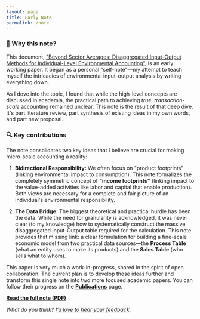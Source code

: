 ```yaml
---
layout: page
title: Early Note
permalink: /note
---
```


### 📌 Why this note?

This document, ["Beyond Sector Averages: Disaggregated Input-Output Methods for Individual-Level Environmental Accounting"](/assets/pdf/note.pdf), is an early working paper. It began as a personal "self-note"—my attempt to teach myself the intricacies of environmental input-output analysis by writing everything down.

As I dove into the topic, I found that while the high-level concepts are discussed in academia, the practical path to achieving _true_, _transaction-scale_ accounting remained unclear. This note is the result of that deep dive. It's part literature review, part synthesis of existing ideas in my own words, and part new proposal.

### 🔍 Key contributions

The note consolidates two key ideas that I believe are crucial for making micro-scale accounting a reality:

1. **Bidirectional Responsibility:** We often focus on "product footprints" (linking environmental impact to consumption). This note formalizes the completely symmetric concept of **"income footprints"** (linking impact to the value-added activities like labor and capital that enable production). Both views are necessary for a complete and fair picture of an individual's environmental responsibility.
    
2. **The Data Bridge:** The biggest theoretical and practical hurdle has been the data. While the need for granularity is acknowledged, it was never clear (to my knowledge) how to systematically construct the massive, disaggregated Input-Output table required for the calculation. This note provides that missing link: a clear formulation for building a fine-scale economic model from two practical data sources—the **Process Table** (what an entity uses to make its products) and the **Sales Table** (who sells what to whom). 

This paper is very much a work-in-progress, shared in the spirit of open collaboration. The current plan is to develop these ideas further and transform this single note into two more focused academic papers. You can follow their progress on the **[Publications](/publications/)** page. 

**[Read the full note (PDF)](/assets/pdf/note.pdf)**


_What do you think? [I'd love to hear your feedback](https://tally.so/r/3qyvdO)._
